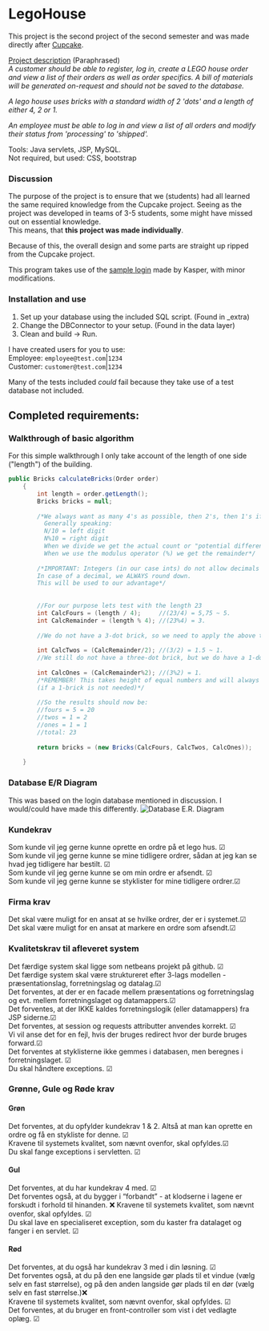 # LegoHouse

This project is the second project of the second semester and was made directly after [Cupcake](https://github.com/Castau/CupCake).  

[Project description](https://datsoftlyngby.github.io/dat2sem2019Spring/Modul3/LegoHus.html)
(Paraphrased)  
*A customer should be able to register, log in, create a LEGO house order and view a list of their orders as well as order specifics. A bill of materials will be generated on-request and should not be saved to the database.*

*A lego house uses bricks with a standard width of 2 'dots' and a length of either 4, 2 or 1.*

*An employee must be able to log in and view a list of all orders and modify their status from 'processing' to 'shipped'.*

Tools: Java servlets, JSP, MySQL.  
Not required, but used: CSS, bootstrap

### Discussion
The purpose of the project is to ensure that we (students) had all learned the same required knowledge from the Cupcake project. Seeing as the project was developed in teams of 3-5 students, some might have missed out on essential knowledge.  
This means, that **this project was made individually**.  

Because of this, the overall design and some parts are straight up ripped from the Cupcake project.

This program takes use of the [sample login](https://github.com/DAT2SemKode/Modul3LogInSample) made by Kasper, with minor modifications.

### Installation and use
1) Set up your database using the included SQL script. (Found in \_extra)
2) Change the DBConnector to your setup. (Found in the data layer)
3) Clean and build -> Run.

I have created users for you to use:  
Employee: `employee@test.com`|`1234`  
Customer: `customer@test.com`|`1234`

Many of the tests included *could* fail because they take use of a test database not included.

## Completed requirements:

###  Walkthrough of basic algorithm  
For this simple walkthrough I only take account of the length of one side ("length") of the building.
```java  
public Bricks calculateBricks(Order order)
    {
        int length = order.getLength();
        Bricks bricks = null;
        
        /*We always want as many 4's as possible, then 2's, then 1's if necessary. (Hint: Uneven length)
          Generally speaking: 
          N/10 = left digit
          N%10 = right digit
          When we divide we get the actual count or "potential difference".
          When we use the modulus operator (%) we get the remainder*/
        
        /*IMPORTANT: Integers (in our case ints) do not allow decimals in the same way a double does. 
        In case of a decimal, we ALWAYS round down. 
        This will be used to our advantage*/
        
        
        //For our purpose lets test with the length 23
        int CalcFours = (length / 4);     //(23/4) = 5,75 ~ 5.
        int CalcRemainder = (length % 4); //(23%4) = 3. 
        
        //We do not have a 3-dot brick, so we need to apply the above technique to Twos.
        
        int CalcTwos = (CalcRemainder/2); //(3/2) = 1.5 ~ 1.
        //We still do not have a three-dot brick, but we do have a 1-dot brick to fix our problem.
        
        int CalcOnes = (CalcRemainder%2); //(3%2) = 1. 
        /*REMEMBER! This takes height of equal numbers and will always give 0 in that case 
        (if a 1-brick is not needed)*/
        
        //So the results should now be:
        //fours = 5 = 20
        //twos = 1 = 2
        //ones = 1 = 1
        //total: 23
        
        return bricks = (new Bricks(CalcFours, CalcTwos, CalcOnes));
        
    }
```  
### Database E/R Diagram  
This was based on the login database mentioned in discussion. I would/could have made this differently.
<img src="https://i.imgur.com/prWZHLR.png" alt="Database E.R. Diagram">

### Kundekrav
Som kunde vil jeg gerne kunne oprette en ordre på et lego hus. ☑  
Som kunde vil jeg gerne kunne se mine tidligere ordrer, sådan at jeg kan se hvad jeg tidligere har bestilt. ☑  
Som kunde vil jeg gerne kunne se om min ordre er afsendt. ☑    
Som kunde vil jeg gerne kunne se styklister for mine tidligere ordrer.☑    

### Firma krav  
Det skal være muligt for en ansat at se hvilke ordrer, der er i systemet.☑    
Det skal være muligt for en ansat at markere en ordre som afsendt.☑    

### Kvalitetskrav til afleveret system  
Det færdige system skal ligge som netbeans projekt på github. ☑   
Det færdige system skal være struktureret efter 3-lags modellen - præsentationslag, forretningslag og datalag.☑    
Det forventes, at der er en facade mellem præsentations og forretningslag og evt. mellem forretningslaget og datamappers.☑   
Det forventes, at der IKKE kaldes forretningslogik (eller datamappers) fra JSP siderne.☑    
Det forventes, at session og requests attributter anvendes korrekt. ☑   
Vi vil anse det for en fejl, hvis der bruges redirect hvor der burde bruges forward.☑    
Det forventes at styklisterne ikke gemmes i databasen, men beregnes i forretningslaget. ☑   
Du skal håndtere exceptions. ☑   

### Grønne, Gule og Røde krav  
#### Grøn  
Det forventes, at du opfylder kundekrav 1 & 2. Altså at man kan oprette en ordre og få en stykliste for denne. ☑   
Kravene til systemets kvalitet, som nævnt ovenfor, skal opfyldes.☑    
Du skal fange exceptions i servletten.  ☑  
#### Gul  
Det forventes, at du har kundekrav 4 med. ☑   
Det forventes også, at du bygger i “forbandt” - at klodserne i lagene er forskudt i forhold til hinanden. ❌ 
Kravene til systemets kvalitet, som nævnt ovenfor, skal opfyldes.  ☑  
Du skal lave en specialiseret exception, som du kaster fra datalaget og fanger i en servlet.  ☑  
#### Rød  
Det forventes, at du også har kundekrav 3 med i din løsning.  ☑  
Det forventes også, at du på den ene langside gør plads til et vindue (vælg selv en fast størrelse), og på den anden langside gør plads til en dør (vælg selv en fast størrelse.)❌  
Kravene til systemets kvalitet, som nævnt ovenfor, skal opfyldes. ☑   
Det forventes, at du bruger en front-controller som vist i det vedlagte oplæg. ☑   
